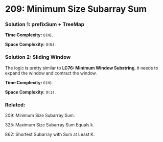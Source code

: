 # 209: Minimum Size Subarray Sum

### Solution 1: prefixSum + TreeMap
**Time Complexity:** `O(N)`.

**Space Complexity:** `O(N)`.

### Solution 2: Sliding Window
The logic is pretty similar to **LC76: Minimum Window Substring**, it needs to expand the window and contract the window.

**Time Complexity:** `O(N)`.

**Space Complexity:** `O(1)`.

### Related:
209: Minimum Size Subarray Sum.

325: Maximum Size Subarray Sum Equals k.

862: Shortest Subarray with Sum at Least K.